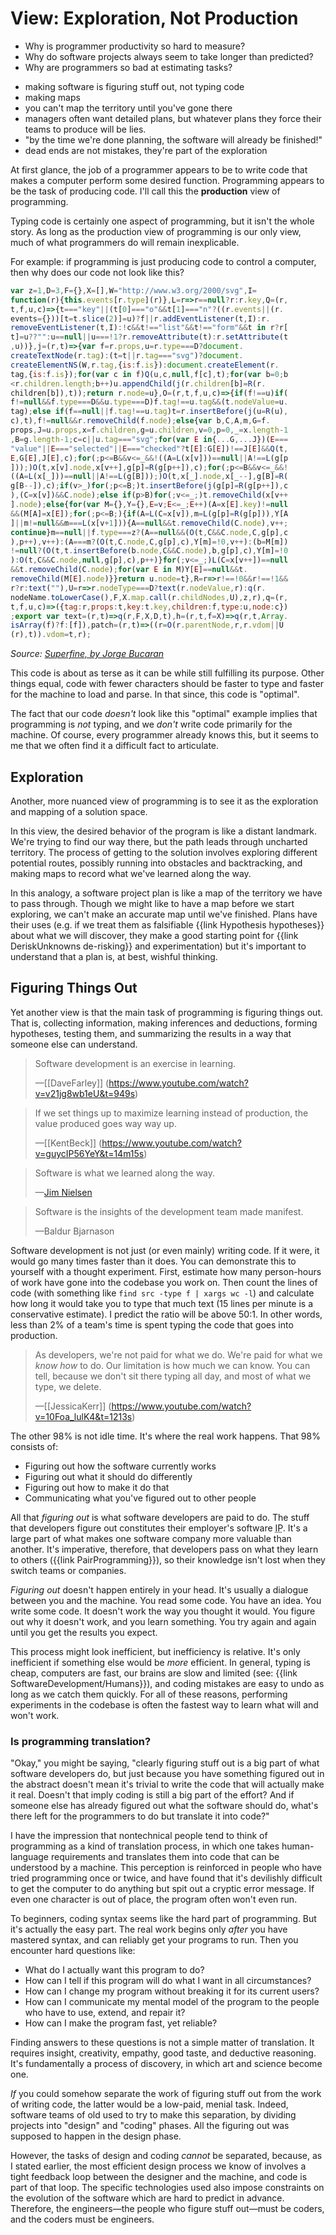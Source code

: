 # View: Exploration, Not Production

<div class="summary-block">

- Why is programmer productivity so hard to measure?
- Why do software projects always seem to take longer than predicted?
- Why are programmers so bad at estimating tasks?

</div>

- making software is figuring stuff out, not typing code
- making maps
- you can't map the territory until you've gone there
- managers often want detailed plans, but whatever plans they force their teams to produce will be lies.
- "by the time we're done planning, the software will already be finished!"
- dead ends are not mistakes, they're part of the exploration

At first glance, the job of a programmer appears to be to write code that makes a computer perform some desired function. Programming appears to be the task of producing code. I'll call this the **production** view of programming.

Typing code is certainly one aspect of programming, but it isn't the whole story. As long as the production view of programming is our only view, much of what programmers do will remain inexplicable.

For example: if programming is just producing code to control a computer, then why does our code not look like this?

```js
var z=1,D=3,F={},X=[],W="http://www.w3.org/2000/svg",I=
function(r){this.events[r.type](r)},L=r=>r==null?r:r.key,Q=(r,
t,f,u,c)=>{t==="key"||(t[0]==="o"&&t[1]==="n"?((r.events||(r.
events={}))[t=t.slice(2)]=u)?f||r.addEventListener(t,I):r.
removeEventListener(t,I):!c&&t!=="list"&&t!=="form"&&t in r?r[
t]=u??"":u==null||u===!1?r.removeAttribute(t):r.setAttribute(t
,u))},j=(r,t)=>{var f=r.props,u=r.type===D?document.
createTextNode(r.tag):(t=t||r.tag==="svg")?document.
createElementNS(W,r.tag,{is:f.is}):document.createElement(r.
tag,{is:f.is});for(var c in f)Q(u,c,null,f[c],t);for(var b=0;b
<r.children.length;b++)u.appendChild(j(r.children[b]=R(r.
children[b]),t));return r.node=u},O=(r,t,f,u,c)=>{if(f!==u)if(
f!=null&&f.type===D&&u.type===D)f.tag!==u.tag&&(t.nodeValue=u.
tag);else if(f==null||f.tag!==u.tag)t=r.insertBefore(j(u=R(u),
c),t),f!=null&&r.removeChild(f.node);else{var b,C,A,m,G=f.
props,J=u.props,x=f.children,g=u.children,v=0,p=0,_=x.length-1
,B=g.length-1;c=c||u.tag==="svg";for(var E in{...G,...J})(E===
"value"||E==="selected"||E==="checked"?t[E]:G[E])!==J[E]&&Q(t,
E,G[E],J[E],c);for(;p<=B&&v<=_&&!((A=L(x[v]))==null||A!==L(g[p
]));)O(t,x[v].node,x[v++],g[p]=R(g[p++]),c);for(;p<=B&&v<=_&&!
((A=L(x[_]))==null||A!==L(g[B]));)O(t,x[_].node,x[_--],g[B]=R(
g[B--]),c);if(v>_)for(;p<=B;)t.insertBefore(j(g[p]=R(g[p++]),c
),(C=x[v])&&C.node);else if(p>B)for(;v<=_;)t.removeChild(x[v++
].node);else{for(var M={},Y={},E=v;E<=_;E++)(A=x[E].key)!=null
&&(M[A]=x[E]);for(;p<=B;){if(A=L(C=x[v]),m=L(g[p]=R(g[p])),Y[A
]||m!=null&&m===L(x[v+1])){A==null&&t.removeChild(C.node),v++;
continue}m==null||f.type===z?(A==null&&(O(t,C&&C.node,C,g[p],c
),p++),v++):(A===m?(O(t,C.node,C,g[p],c),Y[m]=!0,v++):(b=M[m])
!=null?(O(t,t.insertBefore(b.node,C&&C.node),b,g[p],c),Y[m]=!0
):O(t,C&&C.node,null,g[p],c),p++)}for(;v<=_;)L(C=x[v++])==null
&&t.removeChild(C.node);for(var E in M)Y[E]==null&&t.
removeChild(M[E].node)}}return u.node=t},R=r=>r!==!0&&r!==!1&&
r?r:text(""),U=r=>r.nodeType===D?text(r.nodeValue,r):q(r.
nodeName.toLowerCase(),F,X.map.call(r.childNodes,U),z,r),q=(r,
t,f,u,c)=>({tag:r,props:t,key:t.key,children:f,type:u,node:c})
;export var text=(r,t)=>q(r,F,X,D,t),h=(r,t,f=X)=>q(r,t,Array.
isArray(f)?f:[f]),patch=(r,t)=>((r=O(r.parentNode,r,r.vdom||U
(r),t)).vdom=t,r);
```

<cite>Source: [Superfine, by Jorge Bucaran](https://github.com/jorgebucaran/superfine)</cite>

This code is about as terse as it can be while still fulfilling its purpose. Other things equal, code with fewer characters should be faster to type and faster for the machine to load and parse. In that since, this code is "optimal".

The fact that our code *doesn't* look like this "optimal" example implies that programming is *not* typing,
and we *don't* write code primarily for the machine. Of course, every programmer already knows this, but
it seems to me that we often find it a difficult fact to articulate.

## Exploration

Another, more nuanced view of programming is to see it as the exploration and mapping of a solution space.

In this view, the desired behavior of the program is like a distant landmark. We're trying to find our way there, but the path leads through uncharted territory. The process of getting to the solution involves exploring different potential
routes, possibly running into obstacles and backtracking, and making maps to record what we've learned along the way.

In this analogy, a software project plan is like a map of the territory we have to pass through.
Though we might like to have a map before we start exploring, we can't make an accurate map until we've finished. Plans have their uses (e.g. if we treat them as falsifiable {{link Hypothesis hypotheses}} about what we will discover, they make a good starting point for {{link DeriskUnknowns de-risking}} and experimentation) but it's important to understand that a plan is, at best, wishful thinking.

## Figuring Things Out

Yet another view is that the main task of programming is figuring things out. That is, collecting information, making inferences and deductions, forming hypotheses, testing them, and summarizing the results in a way that someone else can understand.

> Software development is an exercise in learning.
>
> —[[DaveFarley]] (https://www.youtube.com/watch?v=v21jg8wb1eU&t=949s)

> If we set things up to maximize learning instead of production, the value produced goes way way up.
>
> —[[KentBeck]] (https://www.youtube.com/watch?v=guycIP56YeY&t=14m15s)

> Software is what we learned along the way.
>
> —[Jim Nielsen](https://blog.jim-nielsen.com/2023/software-is-what-we-learned-along-the-way/)

> Software is the insights of the development team made manifest.
>
> —Baldur Bjarnason

Software development is not just (or even mainly) writing code. If it were, it would go many times faster than it does. You can demonstrate this to yourself with a thought experiment. First, estimate how many person-hours of work have gone into the codebase you work on. Then count the lines of code (with something like `find src -type f | xargs wc -l`) and calculate how long it would take you to type that much text (15 lines per minute is a conservative estimate). I predict the ratio will be above 50:1. In other words, less than 2% of a team's time is spent typing the code that goes into production.

> As developers, we're not paid for what we do. We're paid for what we _know how_ to do. Our limitation is how much we can know. You can tell, because we don't sit there typing all day, and most of what we type, we delete.
>
> —[[JessicaKerr]] (https://www.youtube.com/watch?v=10Foa_lulK4&t=1213s)

The other 98% is not idle time. It's where the real work happens. That 98% consists of:

- Figuring out how the software currently works
- Figuring out what it should do differently
- Figuring out how to make it do that
- Communicating what you've figured out to other people

All that _figuring out_ is what software developers are paid to do. The stuff that developers figure out constitutes their employer's software <abbr title="intellectual property">IP</abbr>. It's a large part of what makes one software company more valuable than another. It's imperative, therefore, that developers pass on what they learn to others ({{link PairProgramming}}), so their knowledge isn't lost when they switch teams or companies.

_Figuring out_ doesn't happen entirely in your head. It's usually a dialogue between you and the machine. You read some code. You have an idea. You write some code. It doesn't work the way you thought it would. You figure out why it doesn't work, and you learn something. You try again and again until you get the results you expect.

This process might look inefficient, but inefficiency is relative. It's only inefficient if something else would be _more_ efficient. In general, typing is cheap, computers are fast, our brains are slow and limited (see: {{link SoftwareDevelopment/Humans}}), and coding mistakes are easy to undo as long as we catch them quickly. For all of these reasons, performing experiments in the codebase is often the fastest way to learn what will and won't work.

### Is programming translation?

<!-- TODO: retitle to "Is design separable from coding?" -->

"Okay," you might be saying, "clearly figuring stuff out is a big part of what software developers do, but just because you have something figured out in the abstract doesn't mean it's trivial to write the code that will actually make it real. Doesn't that imply coding is still a big part of the effort? And if someone else has already figured out what the software should do, what's there left for the programmers to do but translate it into code?"

I have the impression that nontechnical people tend to think of programming as a kind of translation process, in which one takes human-language requirements and translates them into code that can be understood by a machine. This perception is reinforced in people who have tried programming once or twice, and have found that it's devilishly difficult to get the computer to do anything but spit out a cryptic error message. If even one character is out of place, the program often won't even run.

To beginners, coding syntax seems like the hard part of programming. But it's actually the easy part. The real work begins only _after_ you have mastered syntax, and can reliably get your programs to run. Then you encounter hard questions like:

- What do I actually want this program to do?
- How can I tell if this program will do what I want in all circumstances?
- How can I change my program without breaking it for its current users?
- How can I communicate my mental model of the program to the people who have to use, extend, and repair it?
- How can I make the program fast, yet reliable?

Finding answers to these questions is not a simple matter of translation. It requires insight, creativity, empathy, good taste, and deductive reasoning. It's fundamentally a process of discovery, in which art and science become one.

_If_ you could somehow separate the work of figuring stuff out from the work of writing code, the latter would be a low-paid, menial task. Indeed, software teams of old used to try to make this separation, by dividing projects into "design" and "coding" phases. All the figuring out was supposed to happen in the design phase.

However, the tasks of design and coding _cannot_ be separated, because, as I stated earlier, the most efficient design process we know of involves a tight feedback loop between the designer and the machine, and code is part of that loop. The specific technologies used also impose constraints on the evolution of the software which are hard to predict in advance. Therefore, the engineers—the people who figure stuff out—must be coders, and the coders must be engineers.


<!--
Of course, this rather silly example merely illustrates what every programmer
already knows—that maintaining an intellectual grasp of the program is the programmer's
overwhelming concern, to which the correct behavior of the program is secondary. Still, it seems to me that although this is something that "everyone knows", we often find it difficult to articulate.
-->